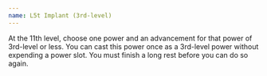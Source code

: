 ```yaml
---
name: L5t Implant (3rd-level)
---
```

At the 11th level, choose one power and an advancement for that power of 3rd-level or less. You can cast this
power once as a 3rd-level power without expending a power slot. You must finish a long rest before you can do so again.
